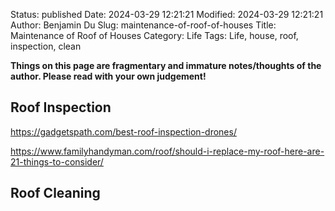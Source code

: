 Status: published
Date: 2024-03-29 12:21:21
Modified: 2024-03-29 12:21:21
Author: Benjamin Du
Slug: maintenance-of-roof-of-houses
Title: Maintenance of Roof of Houses
Category: Life
Tags: Life, house, roof, inspection, clean

**Things on this page are fragmentary and immature notes/thoughts of the author. Please read with your own judgement!**

## Roof Inspection 

https://gadgetspath.com/best-roof-inspection-drones/

https://www.familyhandyman.com/roof/should-i-replace-my-roof-here-are-21-things-to-consider/

## Roof Cleaning
